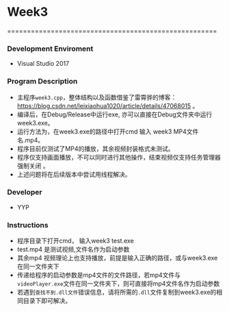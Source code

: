# Week3
=====================================================
### Development Enviroment
 - Visual Studio 2017

### Program Description
 - 主程序`week3.cpp`，整体结构以及函数借鉴了雷霄骅的博客：https://blog.csdn.net/leixiaohua1020/article/details/47068015 。
 - 编译后，在Debug/Release中运行exe, 亦可以直接在Debug文件夹中运行week3.exe。
 - 运行方法为，在week3.exe的路径中打开cmd 输入 week3 MP4文件名.mp4。
 - 程序目前仅测试了MP4的播放，其余视频封装格式未测试。
 - 程序仅支持画面播放，不可以同时进行其他操作，结束视频仅支持任务管理器强制关闭 。
 - 上述问题将在后续版本中尝试用线程解决。

### Developer
 - YYP

### Instructions
 - 程序目录下打开cmd， 输入week3 test.exe
 - test.mp4 是测试视频,文件名作为启动参数
 - 其余mp4 视频理论上也支持播放，前提是输入正确的路径，或与week3.exe在同一文件夹下
 - 传递给程序的启动参数是mp4文件的文件路径，若mp4文件与`videoPlayer.exe`文件在同一文件夹下，则可直接将mp4文件名作为启动参数  
 - 若遇到`查找不到.dll文件`错误信息，请将所需的`.dll`文件复制到week3.exe的相同目录下即可解决。  
